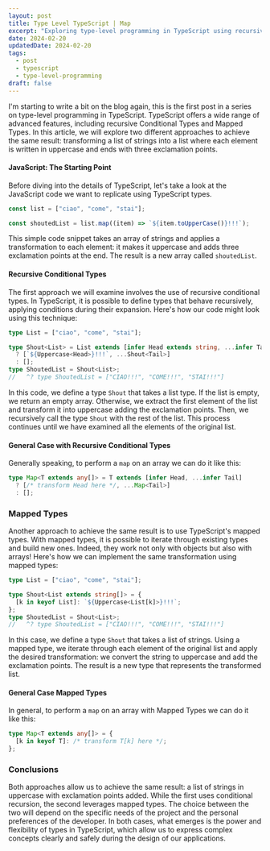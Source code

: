 ```yaml
---
layout: post
title: Type Level TypeScript | Map
excerpt: "Exploring type-level programming in TypeScript using recursive conditional types and mapped types"
date: 2024-02-20
updatedDate: 2024-02-20
tags:
  - post
  - typescript
  - type-level-programming
draft: false
---
```


I'm starting to write a bit on the blog again, this is the first post in a series on type-level programming in TypeScript. TypeScript offers a wide range of advanced features, including recursive Conditional Types and Mapped Types. In this article, we will explore two different approaches to achieve the same result: transforming a list of strings into a list where each element is written in uppercase and ends with three exclamation points.

#### JavaScript: The Starting Point

Before diving into the details of TypeScript, let's take a look at the JavaScript code we want to replicate using TypeScript types.

```javascript
const list = ["ciao", "come", "stai"];

const shoutedList = list.map((item) => `${item.toUpperCase()}!!!`);
```

This simple code snippet takes an array of strings and applies a transformation to each element: it makes it uppercase and adds three exclamation points at the end. The result is a new array called `shoutedList`.

#### Recursive Conditional Types

The first approach we will examine involves the use of recursive conditional types. In TypeScript, it is possible to define types that behave recursively, applying conditions during their expansion. Here's how our code might look using this technique:

```typescript
type List = ["ciao", "come", "stai"];

type Shout<List> = List extends [infer Head extends string, ...infer Tail]
  ? [`${Uppercase<Head>}!!!`, ...Shout<Tail>]
  : [];
type ShoutedList = Shout<List>;
//   ^? type ShoutedList = ["CIAO!!!", "COME!!!", "STAI!!!"]
```

In this code, we define a type `Shout` that takes a list type. If the list is empty, we return an empty array. Otherwise, we extract the first element of the list and transform it into uppercase adding the exclamation points. Then, we recursively call the type `Shout` with the rest of the list. This process continues until we have examined all the elements of the original list.

#### General Case with Recursive Conditional Types

Generally speaking, to perform a `map` on an array we can do it like this:

```typescript
type Map<T extends any[]> = T extends [infer Head, ...infer Tail]
  ? [/* transform Head here */, ...Map<Tail>]
  : [];
```

### Mapped Types

Another approach to achieve the same result is to use TypeScript's mapped types. With mapped types, it is possible to iterate through existing types and build new ones. Indeed, they work not only with objects but also with arrays! Here's how we can implement the same transformation using mapped types:

```typescript
type List = ["ciao", "come", "stai"];

type Shout<List extends string[]> = {
  [k in keyof List]: `${Uppercase<List[k]>}!!!`;
};
type ShoutedList = Shout<List>;
//   ^? type ShoutedList = ["CIAO!!!", "COME!!!", "STAI!!!"]
```

In this case, we define a type `Shout` that takes a list of strings. Using a mapped type, we iterate through each element of the original list and apply the desired transformation: we convert the string to uppercase and add the exclamation points. The result is a new type that represents the transformed list.

#### General Case Mapped Types

In general, to perform a `map` on an array with Mapped Types we can do it like this:

```typescript
type Map<T extends any[]> = {
  [k in keyof T]: /* transform T[k] here */;
};
```

### Conclusions

Both approaches allow us to achieve the same result: a list of strings in uppercase with exclamation points added. While the first uses conditional recursion, the second leverages mapped types. The choice between the two will depend on the specific needs of the project and the personal preferences of the developer. In both cases, what emerges is the power and flexibility of types in TypeScript, which allow us to express complex concepts clearly and safely during the design of our applications.
